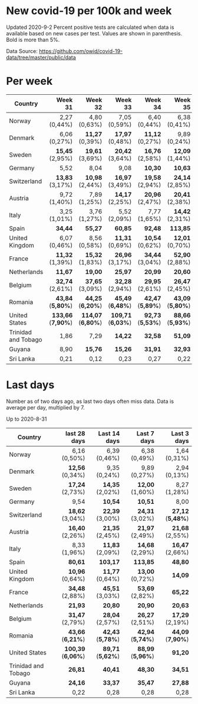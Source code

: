 # New covid-19 per 100k and week
Updated 2020-9-2
Percent positive tests are calculated when data is available based on new cases per test.  Values are shown in parenthesis.  Bold is more than 5%.

Data Source: https://github.com/owid/covid-19-data/tree/master/public/data

# Per week
|Country|Week 31|Week 32|Week 33|Week 34|Week 35|Week 36|
| --- | --: | --: | --: | --: | --: | --: |
|Norway|2,27 (0,44%) |4,80 (0,63%) |7,05 (0,59%) |6,40 (0,44%) |6,38 (0,41%) |**10,33** (0,00%) |
|Denmark|6,06 (0,27%) |**11,27** (0,39%) |**17,97** (0,48%) |**11,12** (0,27%) |9,89 (0,24%) |**15,47** (0,00%) |
|Sweden|**15,45** (2,95%) |**19,61** (3,69%) |**20,42** (3,64%) |**16,76** (2,58%) |**12,09** (1,44%) |4,23 |
|Germany|5,52 |8,04 |9,08 |**10,30** |**10,63** |8,59 |
|Switzerland|**13,83** (3,17%) |**10,98** (2,44%) |**16,97** (3,49%) |**19,58** (2,94%) |**24,14** (2,85%) |**18,06** (4,57%) |
|Austria|9,72 (1,40%) |7,89 (1,25%) |**14,17** (2,25%) |**20,96** (2,47%) |**20,41** (2,38%) |**20,83** (2,09%) |
|Italy|3,25 (1,01%) |3,76 (1,27%) |5,52 (2,09%) |7,77 (1,65%) |**14,42** (2,31%) |**12,87** (2,43%) |
|Spain|**34,44** |**55,27** |**60,85** |**92,48** |**113,85** |**237,20** |
|United Kingdom|6,07 (0,46%) |8,56 (0,58%) |**11,31** (0,69%) |**10,54** (0,62%) |**12,01** (0,70%) |**15,18** |
|France|**11,32** (1,39%) |**15,32** (1,83%) |**26,96** (3,17%) |**34,44** (3,04%) |**52,90** (2,88%) |**48,18** |
|Netherlands|**11,67** |**19,00** |**25,97** |**20,99** |**20,60** |**20,34** |
|Belgium|**32,74** (2,61%) |**37,65** (3,09%) |**32,28** (2,94%) |**29,95** (2,61%) |**26,47** (2,45%) |3,22 (0,71%) |
|Romania|**43,84** (**5,80%**) |**44,25** (**6,20%**) |**45,49** (**6,48%**) |**42,47** (**5,89%**) |**43,09** (**5,80%**) |**33,48** (**5,76%**) |
|United States|**133,66** (**7,90%**) |**114,07** (**6,80%**) |**109,71** (**6,03%**) |**92,73** (**5,53%**) |**88,66** (**5,93%**) |**80,41** |
|Trinidad and Tobago|1,86 |7,29 |**14,22** |**32,58** |**51,09** |**25,34** |
|Guyana|8,90 |**15,76** |**15,26** |**31,91** |**32,93** |**56,07** |
|Sri Lanka|0,21 |0,12 |0,23 |0,27 |0,22 |1,06 |

# Last days
Number as of two days ago, as last two days often miss data.  Data is average per day, multiplied by 7.

Up to 2020-8-31

|Country|last 28 days|Last 14 days|Last 7 days|Last 3 days|
| --- | --: | --: | --: | --: |
|Norway|6,16 (0,50%)|6,39 (0,46%)|6,38 (0,49%)|1,64 (0,31%)|
|Denmark|**12,56** (0,34%)|9,35 (0,24%)|9,89 (0,27%)|2,94 (0,13%)|
|Sweden|**17,24** (2,73%)|**14,35** (2,02%)|**12,00** (1,60%)|8,27 (1,28%)|
|Germany|9,54|**10,54**|**10,51**|8,00|
|Switzerland|**18,62** (3,04%)|**22,39** (3,00%)|**24,31** (3,02%)|**27,12** (**5,48%**)|
|Austria|**16,40** (2,26%)|**21,35** (2,45%)|**21,97** (2,49%)|**21,68** (2,55%)|
|Italy|8,33 (1,96%)|**11,83** (2,09%)|**14,68** (2,29%)|**16,47** (2,66%)|
|Spain|**80,61**|**103,17**|**113,85**|**48,80**|
|United Kingdom|**10,96** (0,64%)|**11,77** (0,64%)|**13,00** (0,72%)|**14,09**|
|France|**34,48** (2,88%)|**45,51** (3,03%)|**53,69** (2,82%)|**65,22**|
|Netherlands|**21,93**|**20,80**|**20,90**|**20,63**|
|Belgium|**31,47** (2,79%)|**28,04** (2,57%)|**26,27** (2,51%)|**17,29** (2,19%)|
|Romania|**43,66** (**6,21%**)|**42,43** (**5,78%**)|**42,94** (**5,74%**)|**44,09** (**7,90%**)|
|United States|**100,39** (**6,06%**)|**89,71** (**5,62%**)|**88,99** (**5,96%**)|**91,20**|
|Trinidad and Tobago|**26,81**|**40,41**|**48,30**|**34,51**|
|Guyana|**24,16**|**33,37**|**35,47**|**27,88**|
|Sri Lanka|0,22|0,28|0,28|0,28|

